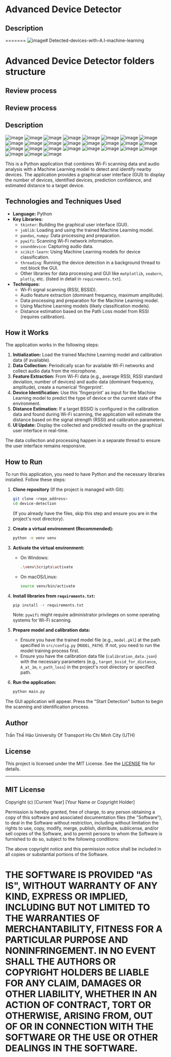 # Advanced Device Detector

## Description
=======
![image](https://github.com/user-attachments/assets/f8843bf7-4cb7-4844-97fc-f7ac81e5fded)# Detected-devices-with-A.I-machine-learning
# Advanced Device Detector folders structure
## Review process 
## Review process 
## Description
![image](https://github.com/user-attachments/assets/3fe6a136-ee37-42b1-ba4e-b8e69c20b30e)
![image](https://github.com/user-attachments/assets/ea313442-626d-46e6-b124-4f5d8e99bed0)
![image](https://github.com/user-attachments/assets/69418db8-4906-4823-8389-41a312ff4494)
![image](https://github.com/user-attachments/assets/192250d9-38c8-4ebe-bde1-f3e3448518c8)
![image](https://github.com/user-attachments/assets/6af5e0f3-6c27-4bbe-8126-6298ebe3d153)
![image](https://github.com/user-attachments/assets/91c34c3d-855e-45b0-8268-57b3bbd38310)
![image](https://github.com/user-attachments/assets/93024ae8-c8d5-42c5-a09d-9a9ac2091830)
![image](https://github.com/user-attachments/assets/cf456ce3-fcea-4a1f-919c-f06cf2f04b3d)
![image](https://github.com/user-attachments/assets/1b21c824-8064-4a08-883d-7de56ad542d2)
![image](https://github.com/user-attachments/assets/07a8ed17-8eb6-49b1-975b-eed7a0d851dc)
![image](https://github.com/user-attachments/assets/eb404b2e-5c34-42e9-8501-34b74822e6e8)
![image](https://github.com/user-attachments/assets/c38e6efb-ab21-4ab8-bdc3-ea2c93986144)
![image](https://github.com/user-attachments/assets/2fe150d2-acb5-4567-ad4a-59844b140ea5)
![image](https://github.com/user-attachments/assets/53e9cb37-86ad-489b-b46d-73b7666665ce)
![image](https://github.com/user-attachments/assets/168f0ce3-9e62-4839-9cb9-495348343467)
![image](https://github.com/user-attachments/assets/55f136bf-950a-4fcd-b3b8-bf60f152f37e)
![image](https://github.com/user-attachments/assets/ad3ad4eb-c0d6-41c9-b92e-ca62316efce4)
![image](https://github.com/user-attachments/assets/552b2f26-7045-4b41-99c6-c73f16ac9847)
![image](https://github.com/user-attachments/assets/ab5d9396-1a97-4eaf-9197-351c11f00d09)
![image](https://github.com/user-attachments/assets/01a65f4c-4ee2-4cbe-865f-ad5e0a7edda9)
![image](https://github.com/user-attachments/assets/b315f542-f1a4-4a45-80a2-e4a1e9c5f35c)
![image](https://github.com/user-attachments/assets/cf859923-877f-4216-9538-8ea3906262fb)
![image](https://github.com/user-attachments/assets/154c5c65-6d86-475a-8e18-1569c70777e7)
![image](https://github.com/user-attachments/assets/d30f5034-a0e3-4dd1-92ee-616f65018b49)
![image](https://github.com/user-attachments/assets/03459ca7-932e-4ba2-81bb-c48d3c36db4b)
![image](https://github.com/user-attachments/assets/10479d60-6892-4170-8798-cc51c63c476a)
![image](https://github.com/user-attachments/assets/6cf88e25-3159-4659-b69d-1dbafcf14dfd)

This is a Python application that combines Wi-Fi scanning data and audio analysis with a Machine Learning model to detect and identify nearby devices. The application provides a graphical user interface (GUI) to display the number of devices, identified devices, prediction confidence, and estimated distance to a target device.

## Technologies and Techniques Used

- **Language:** Python
- **Key Libraries:**
    - `tkinter`: Building the graphical user interface (GUI).
    - `joblib`: Loading and using the trained Machine Learning model.
    - `pandas`, `numpy`: Data processing and preparation.
    - `pywifi`: Scanning Wi-Fi network information.
    - `sounddevice`: Capturing audio data.
    - `scikit-learn`: Using Machine Learning models for device classification.
    - `threading`: Running the device detection in a background thread to not block the GUI.
    - Other libraries for data processing and GUI like `matplotlib`, `seaborn`, `plotly`, etc. (listed in detail in `requirements.txt`).
- **Techniques:**
    - Wi-Fi signal scanning (RSSI, BSSID).
    - Audio feature extraction (dominant frequency, maximum amplitude).
    - Data processing and preparation for the Machine Learning model.
    - Using Machine Learning models (likely classification models).
    - Distance estimation based on the Path Loss model from RSSI (requires calibration).

## How it Works

The application works in the following steps:

1.  **Initialization:** Load the trained Machine Learning model and calibration data (if available).
2.  **Data Collection:** Periodically scan for available Wi-Fi networks and collect audio data from the microphone.
3.  **Feature Extraction:** From Wi-Fi data (e.g., average RSSI, RSSI standard deviation, number of devices) and audio data (dominant frequency, amplitude), create a numerical 'fingerprint'.
4.  **Device Identification:** Use this 'fingerprint' as input for the Machine Learning model to predict the type of device or the current state of the environment.
5.  **Distance Estimation:** If a target BSSID is configured in the calibration data and found during Wi-Fi scanning, the application will estimate the distance based on the signal strength (RSSI) and calibration parameters.
6.  **UI Update:** Display the collected and predicted results on the graphical user interface in real-time.

The data collection and processing happen in a separate thread to ensure the user interface remains responsive.

## How to Run

To run this application, you need to have Python and the necessary libraries installed. Follow these steps:

1.  **Clone repository** (If the project is managed with Git):
    ```bash
    git clone <repo_address>
    cd device-detection
    ```
    (If you already have the files, skip this step and ensure you are in the project's root directory).

2.  **Create a virtual environment (Recommended):**
    ```bash
    python -m venv venv
    ```

3.  **Activate the virtual environment:**
    - On Windows:
      ```bash
      .\venv\Scripts\activate
      ```
    - On macOS/Linux:
      ```bash
      source venv/bin/activate
      ```

4.  **Install libraries from `requirements.txt`:**
    ```bash
    pip install -r requirements.txt
    ```
    Note: `pywifi` might require administrator privileges on some operating systems for Wi-Fi scanning.

5.  **Prepare model and calibration data:**
    - Ensure you have the trained model file (e.g., `model.pkl`) at the path specified in `src/config.py` (`MODEL_PATH`). If not, you need to run the model training process first.
    - Ensure you have the calibration data file (`calibration_data.json`) with the necessary parameters (e.g., `target_bssid_for_distance`, `A_at_1m`, `n_path_loss`) in the project's root directory or specified path.

6.  **Run the application:**
    ```bash
    python main.py
    ```

The GUI application will appear. Press the "Start Detection" button to begin the scanning and identification process.

## Author

Trần Thế Hảo
University Of Transport Ho Chi Minh City (UTH)

## License

This project is licensed under the MIT License. See the [LICENSE](#mit-license) file for details.

---

<a name="mit-license"></a>

## MIT License

Copyright (c) [Current Year] [Your Name or Copyright Holder]

Permission is hereby granted, free of charge, to any person obtaining a copy
of this software and associated documentation files (the "Software"), to deal
in the Software without restriction, including without limitation the rights
to use, copy, modify, merge, publish, distribute, sublicense, and/or sell
copies of the Software, and to permit persons to whom the Software is
furnished to do so, subject to the following conditions:

The above copyright notice and this permission notice shall be included in all
copies or substantial portions of the Software.

THE SOFTWARE IS PROVIDED "AS IS", WITHOUT WARRANTY OF ANY KIND, EXPRESS OR
IMPLIED, INCLUDING BUT NOT LIMITED TO THE WARRANTIES OF MERCHANTABILITY,
FITNESS FOR A PARTICULAR PURPOSE AND NONINFRINGEMENT. IN NO EVENT SHALL THE
AUTHORS OR COPYRIGHT HOLDERS BE LIABLE FOR ANY CLAIM, DAMAGES OR OTHER
LIABILITY, WHETHER IN AN ACTION OF CONTRACT, TORT OR OTHERWISE, ARISING FROM,
OUT OF OR IN CONNECTION WITH THE SOFTWARE OR THE USE OR OTHER DEALINGS IN THE
SOFTWARE. 
=======

